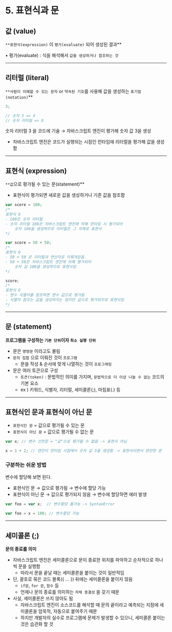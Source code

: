 # 5. 표현식과 문

## 값 (value)

`**표현식(expression)` 이 `평가(evaluate)` 되어 생성된 결과\*\*

• 평가(evaluate) : 식을 해석해서 `값을 생성하거나 참조하는 것`

---

## 리터럴 (literal)

`**사람이 이해할 수 있는 문자` or `약속된 기호`를 사용해 값을 생성하는 `표기법(notation)`\*\*

```jsx
3;

// 숫자 3 => X
// 숫자 리터럴 => O
```

숫자 리터럴 3 을 코드에 기술 → 자바스크립트 엔진이 평가해 숫자 값 3을 생성

- 자바스크립트 엔진은 코드가 실행되는 시점인 런타임에 리터럴을 평가해 값을 생성함

---

## 표현식 (expression)

`**값`으로 평가될 수 있는 문(statement)\*\*

- 표현식이 평가되면 새로운 값을 생성하거나 기존 값을 참조함

```jsx
var score = 100;
/*
표현식 O
- 100은 숫자 리터럴
- 숫자 리터럴 100은 자바스크립트 엔진에 의해 런타임 시 평가되어
	숫자 100을 생성하므로 리터럴은 그 자체로 표현식  
*/

var score = 50 + 50;
/*
표현식 O
- 50 + 50 은 리터럴과 연산자로 이뤄져있음.
- 50 + 50은 자바스크립트 엔진에 의해 평가되어
	숫자 값 100을 생성하므로 표현식임
*/

score;
/*
표현식 O
- 변수 식별자를 참조하면 변수 값으로 평가됨
- 식별자 참조는 값을 생성하지는 않지만 값으로 평가되므로 표현식임
*/
```

---

## 문 (statement)

**프로그램을 구성하는 `기본 단위`이자 `최소 실행 단위`**

- 문은 `명령문` 이라고도 불림
- `문의 집합` 으로 이뤄진 것이 `프로그램`
  - 문을 작성 & 순서에 맞게 나열하는 것이 `프로그래밍`
- 문은 여러 토큰으로 구성
  - `토큰(token)` : 문법적인 의미를 가지며, `문법적으로 더 이상 나눌 수 없는` 코드의 기본 요소
  - ex ) 키워드, 식별자, 리터럴, 세미콜론(;), 마침표(.) 등

---

## 표현식인 문과 표현식이 아닌 문

- `표현식인 문` = 값으로 평가될 수 있는 문
- `표현식이 아닌 문` = 값으로 평가될 수 없는 문

```jsx
var x; // 변수 선언문 = "값"으로 평가될 수 없음 -> 표현식 아님

x = 1 + 2; // 엔진이 런타임 시점에서 숫자 값 3을 생성함 -> 표현식이면서 완전한 문
```

### 구분하는 쉬운 방법

변수에 할당해 보면 된다.

- 표현식인 문 → 값으로 평가됨 → 변수에 할당 가능
- 표현식이 아닌 문 → 값으로 평가되지 않음 → 변수에 할당하면 에러 발생

```jsx
var foo = var x;  // 변수할당 불가능 -> SyntaxError

var foo = x = 100; // 변수할당 가능
```

---

## 세미콜론 (;)

**문의 종료를 의미**

- 자바스크립트 엔진은 세미콜론으로 문이 종료한 위치를 파악하고 순차적으로 하나씩 문을 실행함
  - 따라서 문을 끝날 때는 세미콜론을 붙이는 것이 일반적임
- 단, 괄호로 묶은 코드 블록({ ... }) 뒤에는 세미콜론을 붙이지 않음
  - `if문`, `for 문`, `함수` 등
  - 언제나 문의 종료를 의미하는 `자체 종결성` 을 갖기 때문
- 사실, 세미콜론은 쓰지 않아도 됨
  - 자바스크립트 엔진이 소스코드를 해석할 때 문의 끝이라고 예측되는 지점에 세미콜론을 암묵적, 자동으로 붙여주기 때문
  - 하지만 개발자의 실수로 프로그램에 문제가 발생할 수 있으니, 세미콜론 붙이는 것은 습관화 할 것
